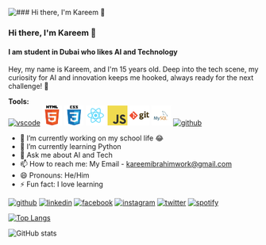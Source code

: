 
![### Hi there, I'm Kareem 👋](https://raw.githubusercontent.com/sagar-viradiya/sagar-viradiya/master/resources/banner.png)
### Hi there, I'm Kareem 👋
#### I am student in Dubai who likes AI and Technology 
Hey, my name is Kareem, and I'm 15 years old. Deep into the tech scene, my curiosity for AI and innovation keeps me hooked, always ready for the next challenge! 🚀

**Tools:**   
[<img src='https://upload.wikimedia.org/wikipedia/commons/thumb/2/2d/Visual_Studio_Code_1.18_icon.svg/1200px-Visual_Studio_Code_1.18_icon.svg.png' alt='vscode' height='40'>](https://github.com/09kingkareem)  [<img src='https://raw.githubusercontent.com/github/explore/80688e429a7d4ef2fca1e82350fe8e3517d3494d/topics/html/html.png' alt='html' height='40'>](https://www.linkedin.com/in/kingkareem/)  [<img src='https://raw.githubusercontent.com/github/explore/80688e429a7d4ef2fca1e82350fe8e3517d3494d/topics/css/css.png' alt='css' height='40'>](https://www.instagram.com/11imo_09/)  [<img src='https://raw.githubusercontent.com/github/explore/80688e429a7d4ef2fca1e82350fe8e3517d3494d/topics/react/react.png' alt='reactjs' height='40'>](https://twitter.com/09kingkareem)  [<img src='https://raw.githubusercontent.com/github/explore/80688e429a7d4ef2fca1e82350fe8e3517d3494d/topics/javascript/javascript.png' alt='js' height='40'>](09kingkareem.github.io)  [<img src='https://raw.githubusercontent.com/github/explore/80688e429a7d4ef2fca1e82350fe8e3517d3494d/topics/git/git.png' alt='git' height='40'>](https://github.com/09kingkareem) [<img src='https://raw.githubusercontent.com/github/explore/80688e429a7d4ef2fca1e82350fe8e3517d3494d/topics/mysql/mysql.png' alt='mysql' height='40'>](https://www.instagram.com/11imo_09/)  [<img src='https://github.githubassets.com/images/modules/logos_page/GitHub-Mark.png' alt='github' height='40'>](https://twitter.com/09kingkareem) 

- 🔭 I’m currently working on my school life 😂 
- 🌱 I’m currently learning Python 
- 💬 Ask me about AI and Tech  
- 📫 How to reach me: My Email - kareemibrahimwork@gmail.com 
- 😄 Pronouns: He/Him 
- ⚡ Fun fact: I love learning


[<img src='https://cdn.jsdelivr.net/npm/simple-icons@3.0.1/icons/github.svg' alt='github' height='40'>](https://github.com/09kingkareem)  [<img src='https://cdn.jsdelivr.net/npm/simple-icons@3.0.1/icons/linkedin.svg' alt='linkedin' height='40'>](https://www.linkedin.com/in/kingkareem/)  [<img src='https://cdn.jsdelivr.net/npm/simple-icons@3.0.1/icons/facebook.svg' alt='facebook' height='40'>](https://www.facebook.com/09Kingkareem)  [<img src='https://cdn.jsdelivr.net/npm/simple-icons@3.0.1/icons/instagram.svg' alt='instagram' height='40'>](https://www.instagram.com/11imo_09/)  [<img src='https://cdn.jsdelivr.net/npm/simple-icons@3.0.1/icons/twitter.svg' alt='twitter' height='40'>](https://twitter.com/09kingkareem)  [<img src='https://cdn.jsdelivr.net/npm/simple-icons@3.0.1/icons/spotify.svg' alt='spotify' height='40'>](11imo_09)  

[![Top Langs](https://github-readme-stats.vercel.app/api/top-langs/?username=09kingkareem)](https://github.com/anuraghazra/github-readme-stats)

![GitHub stats](https://github-readme-stats.vercel.app/api?username=09kingkareem&show_icons=true)  
